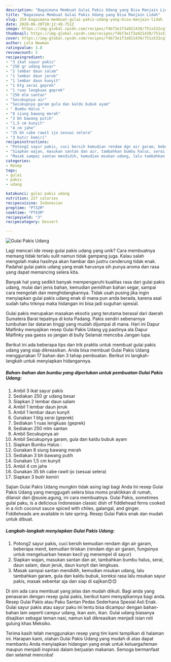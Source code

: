 ```yaml
---
description: "Bagaimana Membuat Gulai Pakis Udang yang Bisa Manjain Lidah"
title: "Bagaimana Membuat Gulai Pakis Udang yang Bisa Manjain Lidah"
slug: 354-bagaimana-membuat-gulai-pakis-udang-yang-bisa-manjain-lidah
date: 2020-06-20T20:12:49.751Z
image: https://img-global.cpcdn.com/recipes/f4b73e1f3a921439/751x532cq70/gulai-pakis-udang-foto-resep-utama.jpg
thumbnail: https://img-global.cpcdn.com/recipes/f4b73e1f3a921439/751x532cq70/gulai-pakis-udang-foto-resep-utama.jpg
cover: https://img-global.cpcdn.com/recipes/f4b73e1f3a921439/751x532cq70/gulai-pakis-udang-foto-resep-utama.jpg
author: Lela Newman
ratingvalue: 3.8
reviewcount: 5
recipeingredient:
- "3 ikat sayur pakis"
- "250 gr udang besar"
- "2 lembar daun salam"
- "1 lembar daun jeruk"
- "1 lembar daun kunyit"
- "1 btg serai geprek"
- "1 ruas lengkuas geprek"
- "250 mlm santan"
- "Secukupnya air"
- "Secukupnya garam gula dan kaldu bubuk ayam"
- " Bumbu Halus "
- "8 siung bawang merah"
- "3 bh bawang putih"
- "1,5 cm kunyit"
- "4 cm jahe"
- "35 bh cabe rawit ijo sesuai selera"
- "3 butir kemiri"
recipeinstructions:
- "Potong2 sayur pakis, cuci bersih kemudian rendam dgn air garam, beberapa menit, kemudian tiriskan (rendam dgn air garam, fungsinya untuk mengeluarkan hewan kecil yg menempel di sayur)"
- "Siapkan wajan, masukan santan dan air, tambahkan bumbu halus, serai, daun salam, daun jeruk, daun kunyit dan lengkuas."
- "Masak sampai santan mendidih, kemudian msukan udang, lalu tambahkan garam, gula dan kaldu bubuk, koreksi rasa lalu msukan sayur pakis, masak sebentar aja dan siap di sajikan😊😊"
categories:
- Resep
tags:
- gulai
- pakis
- udang

katakunci: gulai pakis udang 
nutrition: 227 calories
recipecuisine: Indonesian
preptime: "PT32M"
cooktime: "PT43M"
recipeyield: "3"
recipecategory: Dessert

---
```



![Gulai Pakis Udang](https://img-global.cpcdn.com/recipes/f4b73e1f3a921439/751x532cq70/gulai-pakis-udang-foto-resep-utama.jpg)

Lagi mencari ide resep gulai pakis udang yang unik? Cara membuatnya memang tidak terlalu sulit namun tidak gampang juga. Kalau salah mengolah maka hasilnya akan hambar dan justru cenderung tidak enak. Padahal gulai pakis udang yang enak harusnya sih punya aroma dan rasa yang dapat memancing selera kita.

Banyak hal yang sedikit banyak mempengaruhi kualitas rasa dari gulai pakis udang, mulai dari jenis bahan, kemudian pemilihan bahan segar, sampai cara mengolah dan menghidangkannya. Tidak usah pusing jika ingin menyiapkan gulai pakis udang enak di mana pun anda berada, karena asal sudah tahu triknya maka hidangan ini bisa jadi suguhan spesial.

Gulai pakis merupakan masakan eksotis yang terutama berasal dari daerah Sumatera Barat tepatnya di kota Padang. Pakis sendiri sebenarnya tumbuhan liar dataran tinggi yang mudah dijumpai di mana. Hari ini Dapur Malfinky menyajikan resep Gulai Pakis Udang yg pastinya ala Dapur Malfinky yaa gaess so jangan di bully Selamat mencoba Jangan lupa.


Berikut ini ada beberapa tips dan trik praktis untuk membuat gulai pakis udang yang siap dikreasikan. Anda bisa membuat Gulai Pakis Udang menggunakan 17 bahan dan 3 tahap pembuatan. Berikut ini langkah-langkah untuk menyiapkan hidangannya.

<!--inarticleads1-->

##### Bahan-bahan dan bumbu yang diperlukan untuk pembuatan Gulai Pakis Udang:

1. Ambil 3 ikat sayur pakis
1. Sediakan 250 gr udang besar
1. Siapkan 2 lembar daun salam
1. Ambil 1 lembar daun jeruk
1. Ambil 1 lembar daun kunyit
1. Gunakan 1 btg serai (geprek)
1. Sediakan 1 ruas lengkuas (geprek)
1. Sediakan 250 mlm santan
1. Ambil Secukupnya air
1. Ambil Secukupnya garam, gula dan kaldu bubuk ayam
1. Siapkan  Bumbu Halus :
1. Gunakan 8 siung bawang merah
1. Sediakan 3 bh bawang putih
1. Gunakan 1,5 cm kunyit
1. Ambil 4 cm jahe
1. Gunakan 35 bh cabe rawit ijo (sesuai selera)
1. Siapkan 3 butir kemiri


Sajian Gulai Pakis Udang mungkin tidak asing lagi bagi Anda Ini resep Gulai Pakis Udang yang menggugah selera bisa moms praktikkan di rumah, dilansir dari @susie.agung, ini cara membuatnya. Gulai Pakis, sometimes gulai paku, is a delicious Indonesian classic dish of fiddlehead ferns cooked in a rich coconut sauce spiced with chiles, galangal, and ginger. Fiddleheads are available in late spring. Resep Gulai Pakis enak dan mudah untuk dibuat. 

<!--inarticleads2-->

##### Langkah-langkah menyiapkan Gulai Pakis Udang:

1. Potong2 sayur pakis, cuci bersih kemudian rendam dgn air garam, beberapa menit, kemudian tiriskan (rendam dgn air garam, fungsinya untuk mengeluarkan hewan kecil yg menempel di sayur)
1. Siapkan wajan, masukan santan dan air, tambahkan bumbu halus, serai, daun salam, daun jeruk, daun kunyit dan lengkuas.
1. Masak sampai santan mendidih, kemudian msukan udang, lalu tambahkan garam, gula dan kaldu bubuk, koreksi rasa lalu msukan sayur pakis, masak sebentar aja dan siap di sajikan😊😊


Di sini ada cara membuat yang jelas dan mudah diikuti. Bagi anda yang penasaran dengan resep gulai pakis, berikut kami menyajikannya bagi anda. Resep Gulai Pakis atau Paku Santan Pedas Sederhana Spesial Asli Enak. Gulai sayur pakis atau sayur paku ini tentu bisa dicampur dengan bahan-bahan lain seperti campur udang, ikan asin, ikan. Gulai udang biasanya disajikan sebagai teman nasi, namun kali dikreasikan menjadi isian roti gulung khas Meksiko. 

Terima kasih telah menggunakan resep yang tim kami tampilkan di halaman ini. Harapan kami, olahan Gulai Pakis Udang yang mudah di atas dapat membantu Anda menyiapkan hidangan yang enak untuk keluarga/teman maupun menjadi inspirasi dalam berjualan makanan. Semoga bermanfaat dan selamat mencoba!
